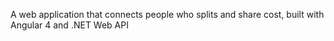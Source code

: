 A web application that connects people who splits and share cost, built with Angular 4 and .NET Web API
